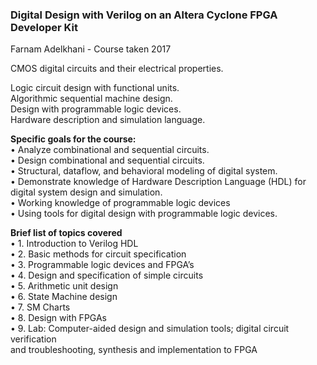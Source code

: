 ### Digital Design with Verilog on an Altera Cyclone FPGA Developer Kit
Farnam Adelkhani - Course taken 2017


CMOS digital circuits and their electrical properties.     

Logic circuit design with functional units.   
Algorithmic sequential machine design.   
Design with programmable logic devices.  
Hardware description and simulation language.  

**Specific goals for the course:**  
• Analyze combinational and sequential circuits.  
• Design combinational and sequential circuits.  
• Structural, dataflow, and behavioral modeling of digital system.  
• Demonstrate knowledge of Hardware Description Language (HDL) for digital system design and simulation.  
• Working knowledge of programmable logic devices  
• Using tools for digital design with programmable logic devices.  



**Brief list of topics covered**  
• 1. Introduction to Verilog HDL  
• 2. Basic methods for circuit specification  
• 3. Programmable logic devices and FPGA’s  
• 4. Design and specification of simple circuits  
• 5. Arithmetic unit design  
• 6. State Machine design  
• 7. SM Charts  
• 8. Design with FPGAs  
• 9. Lab: Computer-aided design and simulation tools; digital circuit verification  
and troubleshooting, synthesis and implementation to FPGA  
